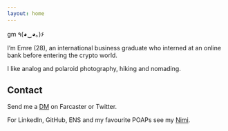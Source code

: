 ```yaml
---
layout: home
---
```

gm ٩(◕‿◕｡)۶

I’m Emre (28), an international business graduate who interned at an online bank before entering the crypto world.

I like analog and polaroid photography, hiking and nomading.

## Contact
Send me a [DM](https://nf.td/emre) on Farcaster or Twitter. 

For LinkedIn, GitHub, ENS and my favourite POAPs see my [Nimi](https://ekinci.eth.limo/).